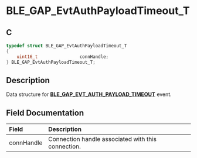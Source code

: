 # BLE_GAP_EvtAuthPayloadTimeout_T

## C

```c
typedef struct BLE_GAP_EvtAuthPayloadTimeout_T
{
    uint16_t                connHandle;
} BLE_GAP_EvtAuthPayloadTimeout_T;
```

## Description

Data structure for **[BLE_GAP_EVT_AUTH_PAYLOAD_TIMEOUT](GUID-ADCFB5AA-F06E-4ED9-9227-592A5CE40F39.md)** event.


## Field Documentation

|Field|Description|
|:---|:---|
|connHandle|Connection handle associated with this connection.|

